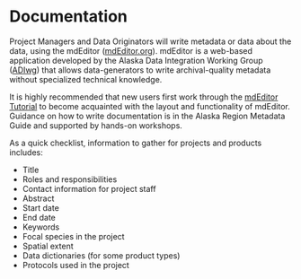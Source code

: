 # Documentation

Project Managers and Data Originators will write metadata or data about the data, using the mdEditor \([mdEditor.org](https://www.mdeditor.org/)\). mdEditor is a web-based application developed by the Alaska Data Integration Working Group \([ADIwg](https://www.adiwg.org/)\) that allows data-generators to write archival-quality metadata without specialized technical knowledge. 

It is highly recommended that new users first work through the [mdEditor Tutorial](https://adiwg.gitbooks.io/mdeditor/tutorial/welcome-to-tutorial.html) to become acquainted with the layout and functionality of mdEditor. Guidance on how to write documentation is in the Alaska Region Metadata Guide and supported by hands-on workshops.

As a quick checklist, information to gather for projects and products includes:

* Title
* Roles and responsibilities
* Contact information for project staff
* Abstract
* Start date
* End date
* Keywords
* Focal species in the project
* Spatial extent
* Data dictionaries \(for some product types\)
* Protocols used in the project

